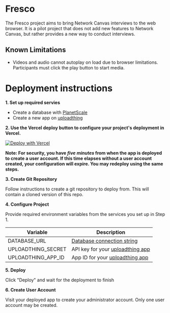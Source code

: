 # Fresco

The Fresco project aims to bring Network Canvas interviews to the web browser. It is a pilot project that does not
add new features to Network Canvas, but rather provides a new way to conduct interviews.

## Known Limitations

- Videos and audio cannot autoplay on load due to browser limitations. Participants must click the play button to start media.

# Deployment instructions

**1. Set up required servies**
- Create a database with [PlanetScale](https://planetscale.com/docs/tutorials/planetscale-quick-start-guide)
- Create a new app on [uploadthing](https://uploadthing.com/)

**2. Use the Vercel deploy button to configure your project's deployment in Vercel.**

[![Deploy with Vercel](https://vercel.com/button)](https://vercel.com/new/clone?repository-url=https%3A%2F%2Fgithub.com%2Fcomplexdatacollective%2FFresco%2Ftree%2Ffeature%2Finitial-setup-flow&env=DATABASE_URL,UPLOADTHING_SECRET,UPLOADTHING_APP_ID)

**Note: For security, you have _five minutes_ from when the app is deployed to create a user account. If this time elapses without a user account created, your configuration will expire. You may redeploy using the same steps.**

**3. Create Git Repository**

Follow instructions to create a git repository to deploy from. This will contain a cloned version of this repo.

**4. Configure Project**

Provide required environment variables from the services you set up in Step 1.

| Variable           | Description                                                                                  |
| ------------------ | -------------------------------------------------------------------------------------------- |
| DATABASE_URL       |  [Database connection string](https://planetscale.com/docs/concepts/connection-strings)                                             |
| UPLOADTHING_SECRET | API key for your [uploadthing app](https://uploadthing.com/dashboard) |
| UPLOADTHING_APP_ID |  App ID for your  [uploadthing app](https://uploadthing.com/dashboard)                                                                                            |

**5. Deploy**

Click "Deploy" and wait for the deployment to finish

**6. Create User Account**

Visit your deployed app to create your administrator account. Only one user account may be created.
